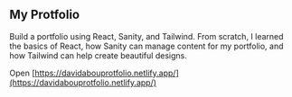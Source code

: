 

## My Protfolio

Build a portfolio using React, Sanity, and Tailwind. From scratch, I learned the basics of React, how Sanity can manage content for my portfolio, and how Tailwind can help create beautiful designs.


Open [https://davidabouprotfolio.netlify.app/](https://davidabouprotfolio.netlify.app/)